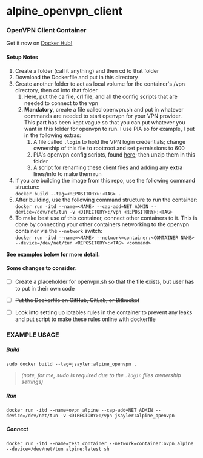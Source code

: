 # alpine_openvpn_client
### OpenVPN Client Container

Get it now on [Docker Hub!](https://hub.docker.com/r/jsayler/alpine_openvpn_client/)

#### Setup Notes

1. Create a folder (call it anything) and then cd to that folder
2. Download the Dockerfile and put in this directory
3. Create another folder to act as local volume for the container's /vpn directory, then cd into that folder
	1. Here, put the ca file, crl file, and all the config scripts that are needed to connect to the vpn
	2. **Mandatory**, create a file called openvpn.sh and put in whatever commands are needed to start openvpn for your VPN provider.<br>This part has been kept vague so that you can put whatever you want in this folder for openvpn to run. I use PIA so for example, I put in the following extras:
		1. A file called `.login` to hold the VPN login credentials; change ownership of this file to root:root and set permissions to 600
		2. PIA's openvpn config scripts, found [here](https://www.privateinternetaccess.com/helpdesk/kb/articles/what-s-the-difference-between-the-ovpn-files); then unzip them in this folder
		3. A script for renaming these client files and adding any extra lines/info to make them run
4. If you are building the image from this repo, use the following command structure:<br>`docker build --tag=<REPOSITORY>:<TAG> .`
5. After building, use the following command structure to run the container:<br>`docker run -itd --name=<NAME> --cap-add=NET_ADMIN --device=/dev/net/tun -v <DIRECTORY>:/vpn <REPOSITORY>:<TAG>`
6. To make best use of this container, connect other containers to it. This is done by connecting your other containers networking to the openvpn container via the `--network` switch:<br>`docker run -itd --name=<NAME> --network=container:<CONTAINER NAME> --device=/dev/net/tun <REPOSITORY>:<TAG> <command>`

**See examples below for more detail.**

#### Some changes to consider:
	
- [ ] Create a placeholder for openvpn.sh so that the file exists, but user has to put in their own code
- [ ] ~~Put the Dockerfile on GitHub, GitLab, or Bitbucket~~
- [ ] Look into setting up iptables rules in the container to prevent any leaks and put script to make these rules online with dockerfile


### EXAMPLE USAGE

##### _Build_

`sudo docker build --tag=jsayler:alpine_openvpn .`
>_(note, for me, sudo is required due to the `.login` files ownership settings)_

##### _Run_

`docker run -itd --name=ovpn_alpine --cap-add=NET_ADMIN --device=/dev/net/tun -v <DIRECTORY>:/vpn jsayler:alpine_openvpn`

##### _Connect_

`docker run -itd --name=test_container --network=container:ovpn_alpine --device=/dev/net/tun alpine:latest sh`
